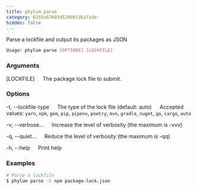```yaml
---
title: phylum parse
category: 6255e67693d5200013b1fa3e
hidden: false
---
```


Parse a lockfile and output its packages as JSON

```sh
Usage: phylum parse [OPTIONS] [LOCKFILE]
```

### Arguments

[LOCKFILE]
&emsp; The package lock file to submit.

### Options

-t, --lockfile-type <type>
&emsp; The type of the lock file (default: auto)
&emsp; Accepted values: `yarn`, `npm`, `gem`, `pip`, `pipenv`, `poetry`, `mvn`, `gradle`, `nuget`, `go`, `cargo`, `auto`

-v, --verbose...
&emsp; Increase the level of verbosity (the maximum is -vvv)

-q, --quiet...
&emsp; Reduce the level of verbosity (the maximum is -qq)

-h, --help
&emsp; Print help

### Examples

```sh
# Parse a lockfile
$ phylum parse -t npm package-lock.json
```
